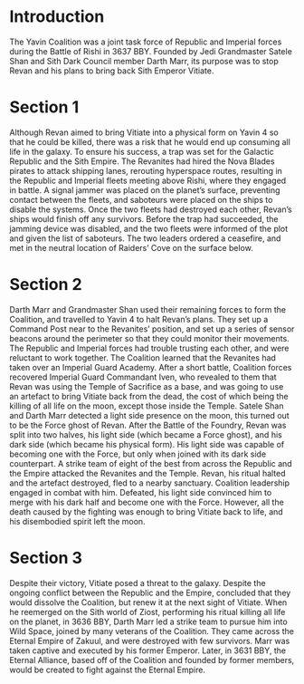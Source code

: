# Introduction

The Yavin Coalition was a joint task force of Republic and Imperial forces during the Battle of Rishi in 3637 BBY.
Founded by Jedi Grandmaster Satele Shan and Sith Dark Council member Darth Marr, its purpose was to stop Revan and his plans to bring back Sith Emperor Vitiate.

# Section 1

Although Revan aimed to bring Vitiate into a physical form on Yavin 4 so that he could be killed, there was a risk that he would end up consuming all life in the galaxy.
To ensure his success, a trap was set for the Galactic Republic and the Sith Empire.
The Revanites had hired the Nova Blades pirates to attack shipping lanes, rerouting hyperspace routes, resulting in the Republic and Imperial fleets meeting above Rishi, where they engaged in battle.
A signal jammer was placed on the planet’s surface, preventing contact between the fleets, and saboteurs were placed on the ships to disable the systems.
Once the two fleets had destroyed each other, Revan’s ships would finish off any survivors.
Before the trap had succeeded, the jamming device was disabled, and the two fleets were informed of the plot and given the list of saboteurs.
The two leaders ordered a ceasefire, and met in the neutral location of Raiders’ Cove on the surface below.

# Section 2

Darth Marr and Grandmaster Shan used their remaining forces to form the Coalition, and travelled to Yavin 4 to halt Revan’s plans.
They set up a Command Post near to the Revanites’ position, and set up a series of sensor beacons around the perimeter so that they could monitor their movements.
The Republic and Imperial forces had trouble trusting each other, and were reluctant to work together.
The Coalition learned that the Revanites had taken over an Imperial Guard Academy.
After a short battle, Coalition forces recovered Imperial Guard Commandant Iven, who revealed to them that Revan was using the Temple of Sacrifice as a base, and was going to use an artefact to bring Vitiate back from the dead, the cost of which being the killing of all life on the moon, except those inside the Temple.
Satele Shan and Darth Marr detected a light side presence on the moon, this turned out to be the Force ghost of Revan.
After the Battle of the Foundry, Revan was split into two halves, his light side (which became a Force ghost), and his dark side (which became his physical form).
His light side was capable of becoming one with the Force, but only when joined with its dark side counterpart.
A strike team of eight of the best from across the Republic and the Empire attacked the Revanites and the Temple.
Revan, his ritual halted and the artefact destroyed, fled to a nearby sanctuary.
Coalition leadership engaged in combat with him.
Defeated, his light side convinced him to merge with his dark half  and become one with the Force.
However, all the death caused by the fighting was enough to bring Vitiate back to life, and his disembodied spirit left the moon.

# Section 3

Despite their victory, Vitiate posed a threat to the galaxy.
Despite the ongoing conflict between the Republic and the Empire, concluded that they would dissolve the Coalition, but renew it at the next sight of Vitiate.
When he reemerged on the Sith world of Ziost, performing his ritual killing all life on the planet, in 3636 BBY, Darth Marr led a strike team to pursue him into Wild Space, joined by many veterans of the Coalition.
They came across the Eternal Empire of Zakuul, and were destroyed with few survivors.
Marr was taken captive and executed by his former Emperor.
Later, in 3631 BBY, the Eternal Alliance, based off of the Coalition and founded by former members, would be created to fight against the Eternal Empire.
